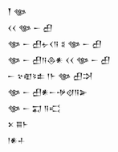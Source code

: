 <div class='block'>
<div class='line'>𒐕 𒀲</div>
<div class='line'>𒌋𒌋 𒀲 𒀸 𒌷</div>
<div class='line'>𒀲 𒀸 𒌷𒉡𒌋𒀀 𒐏 𒀲 𒀸 𒌷</div>
<div class='line'>𒀲 𒀸 𒌷𒀀𒁲𒀭 𒌋𒌋 𒀲 𒀸 𒌷</div>
<div class='line'>𒀸 𒆳𒊏𒂟𒉺 𒁹𒈨 𒀲 𒌷𒋫</div>
<div class='line'>𒀲 𒀸 𒌷𒀭𒀸𒋩𒋼𒀀𒅕</div>
<div class='line'>𒀲 𒀸 𒍑 𒀀𒄣</div>
<div class='line'>𒉽 𒐋𒈨</div>
<div class='line'>𒁹𒀭𒈦</div>
</div>